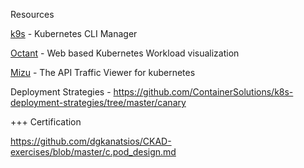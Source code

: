 Resources

[k9s](https://k9scli.io/) - Kubernetes CLI Manager

[Octant](https://octant.dev/) - Web based Kubernetes Workload visualization

[Mizu](https://getmizu.io/) - The API Traffic Viewer for kubernetes

Deployment Strategies - https://github.com/ContainerSolutions/k8s-deployment-strategies/tree/master/canary


+++ Certification

https://github.com/dgkanatsios/CKAD-exercises/blob/master/c.pod_design.md
